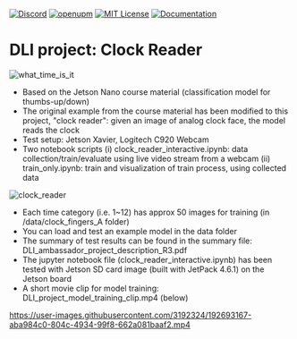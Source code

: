 
[![Discord](https://img.shields.io/discord/823720615965622323.svg?style=for-the-badge)](https://discord.gg/DGxZRP3qeg)
[![openupm](https://img.shields.io/npm/v/com.alelievr.mixture?label=openupm&registry_uri=https://package.openupm.com&style=for-the-badge)](https://openupm.com/packages/com.alelievr.mixture/)
[![MIT License](https://img.shields.io/badge/license-MIT-blue.svg?style=for-the-badge)](https://github.com/alelievr/Mixture/blob/master/LICENSE)
[![Documentation](https://img.shields.io/badge/Documentation-github-brightgreen.svg?style=for-the-badge)](https://alelievr.github.io/Mixture/manual/GettingStarted.html)

# DLI project: Clock Reader

![what_time_is_it](https://user-images.githubusercontent.com/3192324/185134059-e0fe20ed-ec36-47eb-93d5-946fd59c8208.png)

- Based on the Jetson Nano course material (classification model for thumbs-up/down)
- The original example from the course material has been modified to this project, "clock reader": given an image of analog clock face, the model reads the clock 
- Test setup: Jetson Xavier, Logitech C920 Webcam
- Two notebook scripts
 (i) clock_reader_interactive.ipynb: data collection/train/evaluate using live video stream from a webcam
 (ii) train_only.ipynb: train and visualization of train process, using collected data

![clock_reader](https://user-images.githubusercontent.com/3192324/192149994-68c34bb9-25d8-4319-a605-9343889c2299.png)

- Each time category (i.e. 1~12) has approx 50 images for training (in /data/clock_fingers_A folder)
- You can load and test an example model in the data folder
- The summary of test results can be found in the summary file: DLI_ambassador_project_description_R3.pdf
- The jupyter notebook file (clock_reader_interactive.ipynb) has been tested with Jetson SD card image (built with JetPack 4.6.1) on the Jetson board
- A short movie clip for model training: DLI_project_model_training_clip.mp4 (below)

https://user-images.githubusercontent.com/3192324/192693167-aba984c0-804c-4934-99f8-662a081baaf2.mp4

